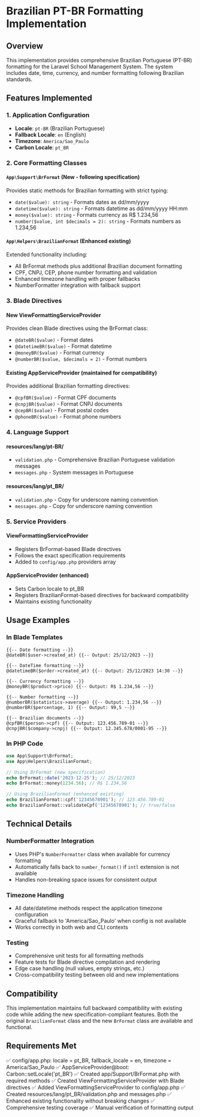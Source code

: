 # Brazilian PT-BR Formatting Implementation

## Overview

This implementation provides comprehensive Brazilian Portuguese (PT-BR) formatting for the Laravel School Management System. The system includes date, time, currency, and number formatting following Brazilian standards.

## Features Implemented

### 1. Application Configuration
- **Locale**: `pt-BR` (Brazilian Portuguese)
- **Fallback Locale**: `en` (English)
- **Timezone**: `America/Sao_Paulo`
- **Carbon Locale**: `pt_BR`

### 2. Core Formatting Classes

#### `App\Support\BrFormat` (New - following specification)
Provides static methods for Brazilian formatting with strict typing:
- `date($value): string` - Formats dates as dd/mm/yyyy
- `datetime($value): string` - Formats datetime as dd/mm/yyyy HH:mm
- `money($value): string` - Formats currency as R$ 1.234,56
- `number($value, int $decimals = 2): string` - Formats numbers as 1.234,56

#### `App\Helpers\BrazilianFormat` (Enhanced existing)
Extended functionality including:
- All BrFormat methods plus additional Brazilian document formatting
- CPF, CNPJ, CEP, phone number formatting and validation
- Enhanced timezone handling with proper fallbacks
- NumberFormatter integration with fallback support

### 3. Blade Directives

#### New ViewFormattingServiceProvider
Provides clean Blade directives using the BrFormat class:
- `@dateBR($value)` - Format dates
- `@datetimeBR($value)` - Format datetime
- `@moneyBR($value)` - Format currency
- `@numberBR($value, $decimals = 2)` - Format numbers

#### Existing AppServiceProvider (maintained for compatibility)
Provides additional Brazilian formatting directives:
- `@cpfBR($value)` - Format CPF documents
- `@cnpjBR($value)` - Format CNPJ documents
- `@cepBR($value)` - Format postal codes
- `@phoneBR($value)` - Format phone numbers

### 4. Language Support

#### resources/lang/pt-BR/
- `validation.php` - Comprehensive Brazilian Portuguese validation messages
- `messages.php` - System messages in Portuguese

#### resources/lang/pt_BR/
- `validation.php` - Copy for underscore naming convention
- `messages.php` - Copy for underscore naming convention

### 5. Service Providers

#### ViewFormattingServiceProvider
- Registers BrFormat-based Blade directives
- Follows the exact specification requirements
- Added to `config/app.php` providers array

#### AppServiceProvider (enhanced)
- Sets Carbon locale to pt_BR
- Registers BrazilianFormat-based directives for backward compatibility
- Maintains existing functionality

## Usage Examples

### In Blade Templates
```blade
{{-- Date formatting --}}
@dateBR($user->created_at) {{-- Output: 25/12/2023 --}}

{{-- DateTime formatting --}}
@datetimeBR($order->created_at) {{-- Output: 25/12/2023 14:30 --}}

{{-- Currency formatting --}}
@moneyBR($product->price) {{-- Output: R$ 1.234,56 --}}

{{-- Number formatting --}}
@numberBR($statistics->average) {{-- Output: 1.234,56 --}}
@numberBR($percentage, 1) {{-- Output: 99,5 --}}

{{-- Brazilian documents --}}
@cpfBR($person->cpf) {{-- Output: 123.456.789-01 --}}
@cnpjBR($company->cnpj) {{-- Output: 12.345.678/0001-95 --}}
```

### In PHP Code
```php
use App\Support\BrFormat;
use App\Helpers\BrazilianFormat;

// Using BrFormat (new specification)
echo BrFormat::date('2023-12-25'); // 25/12/2023
echo BrFormat::money(1234.56); // R$ 1.234,56

// Using BrazilianFormat (enhanced existing)
echo BrazilianFormat::cpf('12345678901'); // 123.456.789-01
echo BrazilianFormat::validateCpf('12345678901'); // true/false
```

## Technical Details

### NumberFormatter Integration
- Uses PHP's `NumberFormatter` class when available for currency formatting
- Automatically falls back to `number_format()` if `intl` extension is not available
- Handles non-breaking space issues for consistent output

### Timezone Handling
- All date/datetime methods respect the application timezone configuration
- Graceful fallback to 'America/Sao_Paulo' when config is not available
- Works correctly in both web and CLI contexts

### Testing
- Comprehensive unit tests for all formatting methods
- Feature tests for Blade directive compilation and rendering
- Edge case handling (null values, empty strings, etc.)
- Cross-compatibility testing between old and new implementations

## Compatibility

This implementation maintains full backward compatibility with existing code while adding the new specification-compliant features. Both the original `BrazilianFormat` class and the new `BrFormat` class are available and functional.

## Requirements Met

✅ config/app.php: locale = pt_BR, fallback_locale = en, timezone = America/Sao_Paulo
✅ AppServiceProvider@boot: Carbon::setLocale('pt_BR')
✅ Created app/Support/BrFormat.php with required methods
✅ Created ViewFormattingServiceProvider with Blade directives
✅ Added ViewFormattingServiceProvider to config/app.php
✅ Created resources/lang/pt_BR/validation.php and messages.php
✅ Enhanced existing functionality without breaking changes
✅ Comprehensive testing coverage
✅ Manual verification of formatting output
